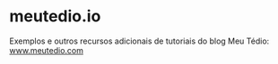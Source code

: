 # meutedio.io
Exemplos e outros recursos adicionais de tutoriais do blog Meu Tédio: www.meutedio.com
